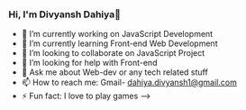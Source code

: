 ### Hi, I'm Divyansh Dahiya👋

- 🔭 I’m currently working on JavaScript Development
- 🌱 I’m currently learning Front-end Web Development
- 👯 I’m looking to collaborate on JavaScript Project
- 🤔 I’m looking for help with Front-end 
- 💬 Ask me about Web-dev or any tech related stuff
- 📫 How to reach me: Gmail- dahiya.divyansh1@gmail.com
- ⚡ Fun fact: I love to play games
-->
